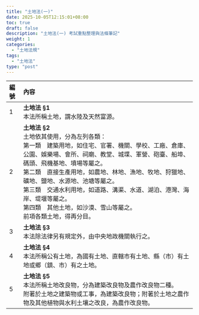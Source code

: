 ```yaml
---
title: "土地法(一)"
date: 2025-10-05T12:15:01+08:00
toc: true
draft: false
description: "土地法(一) 考試重點整理與法條筆記"
weight: 1
categories:
  - "土地法規"
tags:
  - "土地法"
type: "post"
---
```


| 編號 | 內容 |
| :--- | :--- |
| 1 | **土地法 §1**<br>本法所稱土地，謂水陸及天然富源。 |
| 2 | **土地法 §2**<br>土地依其使用，分為左列各類：<br>第一類　建築用地，如住宅、官署、機關、學校、工廠、倉庫、公園、娛樂場、會所、祠廟、教堂、城堞、軍營、砲臺、船埠、碼頭、飛機基地、墳場等屬之。<br>第二類　直接生產用地，如農地、林地、漁地、牧地、狩獵地、礦地、鹽地、水源地、池塘等屬之。<br>第三類　交通水利用地，如道路、溝渠、水道、湖泊、港灣、海岸、堤堰等屬之。<br>第四類　其他土地，如沙漠、雪山等屬之。<br>前項各類土地，得再分目。 |
| 3 | **土地法 §3**<br>本法除法律另有規定外，由中央地政機關執行之。 |
| 4 | **土地法 §4**<br>本法所稱公有土地，為國有土地、直轄市有土地、縣（市）有土地或鄉（鎮、市）有之土地。 |
| 5 | **土地法 §5**<br>本法所稱土地改良物，分為建築改良物及農作改良物二種。<br>附著於土地之建築物或工事，為建築改良物；附著於土地之農作物及其他植物與水利土壤之改良，為農作改良物。 |